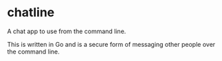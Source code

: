 # chatline
A chat app to use from the command line. 

This is written in Go and is a secure form of messaging other people over the command line.
